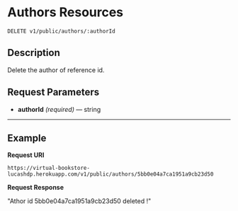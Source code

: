 # Authors Resources

    DELETE v1/public/authors/:authorId

## Description
Delete the author of reference id.

## Request Parameters

- **authorId** _(required)_ — string

***

## Example
**Request URI**

    https://virtual-bookstore-lucashdp.herokuapp.com/v1/public/authors/5bb0e04a7ca1951a9cb23d50

**Request Response**

"Athor id 5bb0e04a7ca1951a9cb23d50 deleted !"